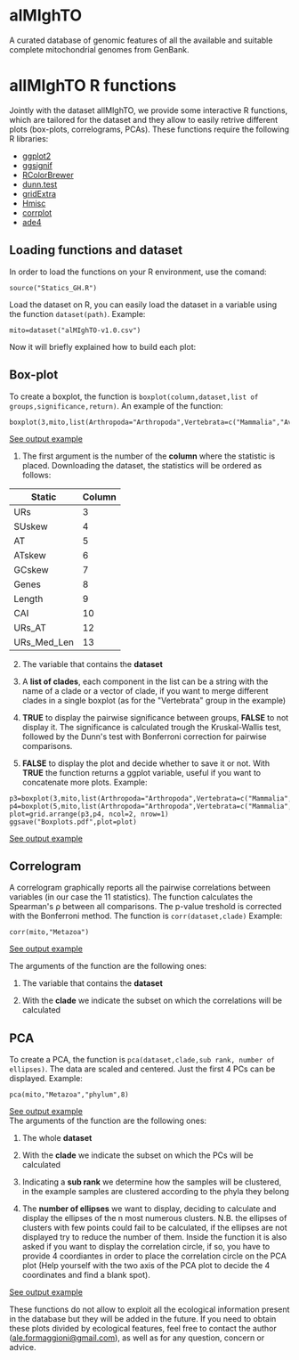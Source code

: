 # alMIghTO
A curated database of genomic features of all the available and suitable complete mitochondrial genomes from GenBank.

# allMIghTO R functions

Jointly with the dataset allMIghTO, we provide some interactive R functions, which are tailored for the dataset and they allow to easily retrive different plots (box-plots, correlograms, PCAs). These functions require the following R libraries:
* [ggplot2](https://ggplot2.tidyverse.org/)
* [ggsignif](https://const-ae.github.io/ggsignif/)
* [RColorBrewer](https://www.r-graph-gallery.com/38-rcolorbrewers-palettes.html)
* [dunn.test](https://cran.r-project.org/web/packages/dunn.test/dunn.test.pdf)
* [gridExtra](https://cran.r-project.org/web/packages/gridExtra/index.html)
* [Hmisc](https://hbiostat.org/R/Hmisc/)
* [corrplot](https://cran.r-project.org/web/packages/corrplot/vignettes/corrplot-intro.html)
* [ade4](https://cran.r-project.org/web/packages/ade4/index.html)

## Loading functions and dataset

In order to load the functions on your R environment, use the comand:
```
source("Statics_GH.R")
```
Load the dataset on R, you can easily load the dataset in a variable using the function `dataset(path)`. Example:
```
mito=dataset("alMIghTO-v1.0.csv")
```
Now it will briefly explained how to build each plot:

## Box-plot

To create a boxplot, the function is `boxplot(column,dataset,list of groups,significance,return)`.
An example of the function:
```
boxplot(3,mito,list(Arthropoda="Arthropoda",Vertebrata=c("Mammalia","Aves"),Nematoda="Nematoda",Platyhelmithes="Platyhelminthes"),TRUE,FALSE)
```
[See output example](https://github.com/mozoo/almighto/blob/scripts_functions/images_gh/Boxplot1_gh.pdf)

1. The first argument is the number of the **column** where the statistic is placed. Downloading the dataset, the statistics will be ordered as follows:

| Static | Column |
| ------ | ------ |
| URs | 3 |
| SUskew | 4 |
| AT | 5 |
| ATskew | 6 |
| GCskew | 7 |
| Genes | 8 |
| Length | 9 |
| CAI | 10 |
| URs_AT | 12 |
| URs\_Med\_Len | 13 |

2. The variable that contains the **dataset**

3. A **list of clades**, each component in the list can be a string with the name of a clade or a vector of clade, if you want to merge different clades in a single boxplot (as for the "Vertebrata" group in the example) 
4. **TRUE** to display the pairwise significance between groups, **FALSE** to not display it. The significance is calculated trough the Kruskal-Wallis test, followed by the Dunn's test with Bonferroni correction for pairwise comparisons. 

5. **FALSE** to display the plot and decide whether to save it or not. With **TRUE** the function returns a ggplot variable, useful if you want to concatenate more plots. Example: 
```
p3=boxplot(3,mito,list(Arthropoda="Arthropoda",Vertebrata=c("Mammalia","Aves"),Nematoda="Nematoda",Platyhelmithes="Platyhelminthes"),FALSE,TRUE)
p4=boxplot(5,mito,list(Arthropoda="Arthropoda",Vertebrata=c("Mammalia","Aves"),Nematoda="Nematoda",Platyhelmithes="Platyhelminthes"),FALSE,TRUE)
plot=grid.arrange(p3,p4, ncol=2, nrow=1)
ggsave("Boxplots.pdf",plot=plot)
```
[See output example](https://github.com/mozoo/almighto/blob/scripts_functions/images_gh/Boxplot2_gh.pdf)

## Correlogram
A correlogram graphically reports all the pairwise correlations between variables (in our case the 11 statistics). The function calculates the Spearman's ρ between all comparisons. The p-value treshold is corrected with the Bonferroni method. The function is `corr(dataset,clade)`
Example:
```
corr(mito,"Metazoa")
```
[See output example](https://github.com/mozoo/almighto/blob/scripts_functions/images_gh/Corrplot_gh.pdf) 

The arguments of the function are the following ones:
1. The variable that contains the **dataset**

2. With the **clade** we indicate the subset on which the correlations will be calculated

## PCA

To create a PCA, the function is `pca(dataset,clade,sub rank, number of ellipses)`. The data are scaled and centered. Just the first 4 PCs can be displayed. 
Example:
```
pca(mito,"Metazoa","phylum",8)
```
[See output example](https://github.com/mozoo/almighto/blob/scripts_functions/images_gh/PCA1_gh.pdf) <br />
The arguments of the function are the following ones:
1. The whole **dataset**

2. With the **clade** we indicate the subset on which the PCs will be calculated

3. Indicating a **sub rank** we determine how the samples will be clustered, in the example samples are clustered according to the phyla they belong

4. The **number of ellipses** we want to display, deciding to calculate and display the ellipses of the n most numerous clusters. N.B. the ellipses of clusters with few points could fail to be calculated, if the ellipses are not displayed try to reduce the number of them. 
Inside the function it is also asked if you want to display the correlation circle, if so, you have to provide 4 coordiantes in order to place the correlation circle on the PCA plot (Help yourself with the two axis of the PCA plot to decide the 4 coordinates and find a blank spot). <br />

[See output example](https://github.com/mozoo/almighto/blob/scripts_functions/images_gh/PCA2_gh.pdf)

These functions do not allow to exploit all the ecological information present in the database but they will be added in the future. If you need to obtain these plots divided by ecological features, feel free to contact the author (ale.formaggioni@gmail.com), as well as for any question, concern or advice.
